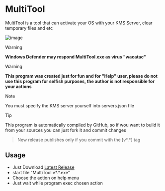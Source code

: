 # MultiTool
MultiTool is a tool that can activate your OS with your KMS Server, clear temporary files and etc

![image](https://github.com/itzAxel/MultiTool/assets/115724412/5a2ce730-42af-4656-9706-7fc0a0951699)

> [!WARNING] 
> **Windows Defender may respond MultiTool.exe as virus "wacatac"**

> [!WARNING] 
> **This program was created just for fun and for "Help" user, please do not use this program for selfish purposes, the author is not responsible for your actions**

> [!NOTE]
> You must specify the KMS server yourself into servers.json file

> [!TIP]
> This program is automatically compiled by GitHub, so if wou want to build it from your sources you can just fork it and commit changes
> > New release publishes only if you commit with the [v*.*] tag

Usage
-----
  - Just Download [Latest Release](https://github.com/itzAxel/MultiTool/releases/latest)
  - start file "MultiTool v*.*.exe"
  - Choose the action on help menu
  - Just wait while program exec chosen action
